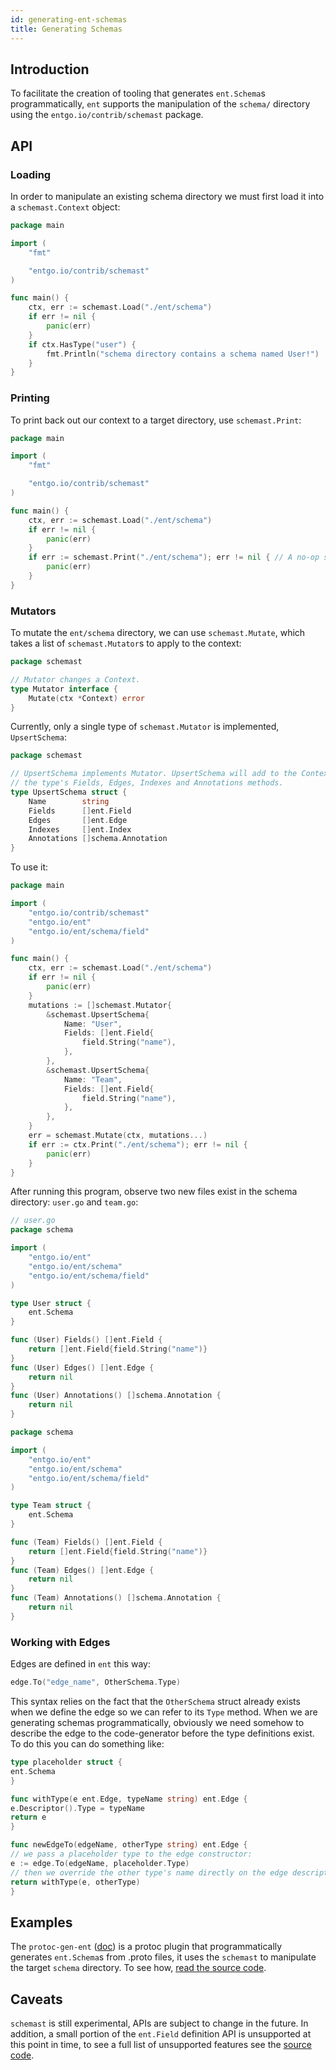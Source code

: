 ```yaml
---
id: generating-ent-schemas
title: Generating Schemas
---
```


## Introduction

To facilitate the creation of tooling that generates `ent.Schema`s programmatically, `ent` supports the manipulation of
the `schema/` directory using the `entgo.io/contrib/schemast` package.

## API

### Loading

In order to manipulate an existing schema directory we must first load it into a `schemast.Context` object:

```go
package main

import (
	"fmt"

	"entgo.io/contrib/schemast"
)

func main() {
	ctx, err := schemast.Load("./ent/schema")
	if err != nil {
		panic(err)
	}
	if ctx.HasType("user") {
		fmt.Println("schema directory contains a schema named User!")
	}
}
```

### Printing

To print back out our context to a target directory, use `schemast.Print`:

```go
package main

import (
	"fmt"

	"entgo.io/contrib/schemast"
)

func main() {
	ctx, err := schemast.Load("./ent/schema")
	if err != nil {
		panic(err)
	}
	if err := schemast.Print("./ent/schema"); err != nil { // A no-op since we did not manipulate the Context at all.
		panic(err)
	}
}
```

### Mutators

To mutate the `ent/schema` directory, we can use `schemast.Mutate`, which takes a list of
`schemast.Mutator`s to apply to the context:

```go
package schemast

// Mutator changes a Context.
type Mutator interface {
	Mutate(ctx *Context) error
}
```

Currently, only a single type of `schemast.Mutator` is implemented, `UpsertSchema`:

```go
package schemast

// UpsertSchema implements Mutator. UpsertSchema will add to the Context the type named Name if not present and rewrite
// the type's Fields, Edges, Indexes and Annotations methods.
type UpsertSchema struct {
	Name        string
	Fields      []ent.Field
	Edges       []ent.Edge
	Indexes     []ent.Index
	Annotations []schema.Annotation
}
```

To use it:

```go
package main

import (
	"entgo.io/contrib/schemast"
	"entgo.io/ent"
	"entgo.io/ent/schema/field"
)

func main() {
	ctx, err := schemast.Load("./ent/schema")
	if err != nil {
		panic(err)
	}
	mutations := []schemast.Mutator{
		&schemast.UpsertSchema{
			Name: "User",
			Fields: []ent.Field{
				field.String("name"),
			},
		},
		&schemast.UpsertSchema{
			Name: "Team",
			Fields: []ent.Field{
				field.String("name"),
			},
		},
	}
	err = schemast.Mutate(ctx, mutations...)
	if err := ctx.Print("./ent/schema"); err != nil {
		panic(err)
	}
}
```

After running this program, observe two new files exist in the schema directory: `user.go` and `team.go`:

```go
// user.go
package schema

import (
	"entgo.io/ent"
	"entgo.io/ent/schema"
	"entgo.io/ent/schema/field"
)

type User struct {
	ent.Schema
}

func (User) Fields() []ent.Field {
	return []ent.Field{field.String("name")}
}
func (User) Edges() []ent.Edge {
	return nil
}
func (User) Annotations() []schema.Annotation {
	return nil
}
```

```go
package schema

import (
	"entgo.io/ent"
	"entgo.io/ent/schema"
	"entgo.io/ent/schema/field"
)

type Team struct {
	ent.Schema
}

func (Team) Fields() []ent.Field {
	return []ent.Field{field.String("name")}
}
func (Team) Edges() []ent.Edge {
	return nil
}
func (Team) Annotations() []schema.Annotation {
	return nil
}
```

### Working with Edges

Edges are defined in `ent` this way:

```go
edge.To("edge_name", OtherSchema.Type)
```

This syntax relies on the fact that the `OtherSchema` struct already exists when we define the edge so we can refer to
its `Type` method. When we are generating schemas programmatically, obviously we need somehow to describe the edge to
the code-generator before the type definitions exist. To do this you can do something like:

```go
type placeholder struct {
ent.Schema
}

func withType(e ent.Edge, typeName string) ent.Edge {
e.Descriptor().Type = typeName
return e
}

func newEdgeTo(edgeName, otherType string) ent.Edge {
// we pass a placeholder type to the edge constructor:
e := edge.To(edgeName, placeholder.Type)
// then we override the other type's name directly on the edge descriptor: 
return withType(e, otherType)
}
```

## Examples

The `protoc-gen-ent` ([doc](https://github.com/ent/contrib/tree/master/entproto/cmd/protoc-gen-ent)) is a protoc plugin
that programmatically generates `ent.Schema`s from .proto files, it uses the `schemast` to manipulate the
target `schema` directory. To see
how, [read the source code](https://github.com/ent/contrib/blob/master/entproto/cmd/protoc-gen-ent/main.go#L34).

## Caveats

`schemast` is still experimental, APIs are subject to change in the future. In addition, a small portion
of the `ent.Field` definition API is unsupported at this point in time, to see a full list of unsupported
features see the [source code](https://github.com/ent/contrib/blob/aed7a43a3e54550c1dd9a1a066ce1236b4bae56c/schemast/field.go#L158).

